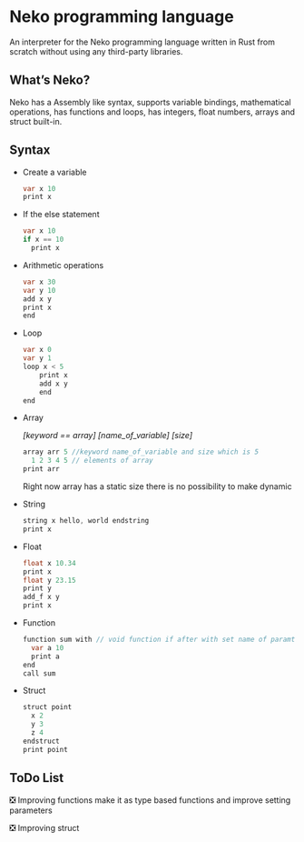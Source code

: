 # Neko programming language

An interpreter for the Neko programming language written in Rust from scratch without using any third-party libraries.

## What’s Neko?

Neko has a Assembly like syntax, supports variable bindings, mathematical operations, has functions and loops, has integers, float numbers, arrays and struct built-in.

## Syntax

* Create a variable

  ```java
  var x 10 
  print x
  ```

* If the else statement

  ```java
  var x 10 
  if x == 10 
    print x
  ```

* Arithmetic operations

  ```java
  var x 30 
  var y 10 
  add x y 
  print x 
  end
  ```

* Loop

  ```java
  var x 0
  var y 1
  loop x < 5
      print x
      add x y
      end
  end
  ```

* Array

  *[keyword == array] [name_of_variable] [size]*

  ```java
  array arr 5 //keyword name_of_variable and size which is 5
    1 2 3 4 5 // elements of array
  print arr
  ```

  Right now array has a static size there is no possibility to make dynamic

* String

  ```java
  string x hello, world endstring
  print x
  ```

* Float

  ```java
  float x 10.34
  print x
  float y 23.15
  print y
  add_f x y
  print x
  ```

* Function

  ```java
  function sum with // void function if after with set name of paramter it will be a function with parameter
    var a 10
    print a
  end
  call sum
  ```

* Struct

  ```java
  struct point 
    x 2 
    y 3 
    z 4 
  endstruct
  print point
  ```

## ToDo List

❎ Improving functions make it as type based functions and improve setting parameters

❎ Improving struct
